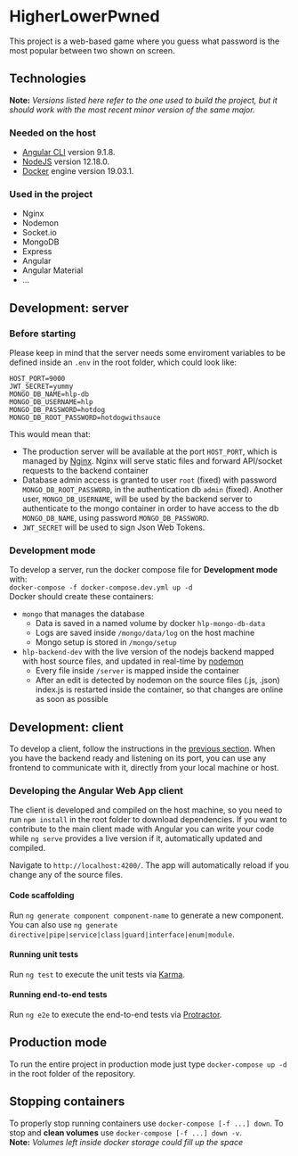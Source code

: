 # HigherLowerPwned

This project is a web-based game where you guess what password is the most popular between two shown on screen.

## Technologies
**Note:** _Versions listed here refer to the one used to build the project, but it should work with the most recent minor version of the same major._

### Needed on the host
- [Angular CLI](https://github.com/angular/angular-cli) version 9.1.8.
- [NodeJS](https://nodejs.org/) version 12.18.0.
- [Docker](https://www.docker.com/) engine version 19.03.1.

### Used in the project
- Nginx
- Nodemon
- Socket.io
- MongoDB
- Express
- Angular
- Angular Material
- ...

## Development: server

### Before starting

Please keep in mind that the server needs some enviroment variables to be defined inside an `.env` in the root folder, which could look like:  
```
HOST_PORT=9000
JWT_SECRET=yummy
MONGO_DB_NAME=hlp-db
MONGO_DB_USERNAME=hlp
MONGO_DB_PASSWORD=hotdog
MONGO_DB_ROOT_PASSWORD=hotdogwithsauce
```
This would mean that:
- The production server will be available at the port `HOST_PORT`, which is managed by [Nginx](https://www.nginx.com/). Nginx will serve static files and forward API/socket requests to the backend container
- Database admin access is granted to user `root` (fixed) with password `MONGO_DB_ROOT_PASSWORD`, in the authentication db `admin` (fixed). Another user, `MONGO_DB_USERNAME`, will be used by the backend server to authenticate to the mongo container in order to have access to the db `MONGO_DB_NAME`, using password `MONGO_DB_PASSWORD`.
- `JWT_SECRET` will be used to sign Json Web Tokens.

### Development mode

To develop a server, run the docker compose file for __Development mode__ with:  
`docker-compose -f docker-compose.dev.yml up -d`  
Docker should create these containers:
- `mongo` that manages the database
  - Data is saved in a named volume by docker `hlp-mongo-db-data`
  - Logs are saved inside `/mongo/data/log` on the host machine
  - Mongo setup is stored in `/mongo/setup`
- `hlp-backend-dev` with the live version of the nodejs backend mapped with host source files, and updated in real-time by [nodemon](https://www.npmjs.com/package/nodemon)
  - Every file inside `/server` is mapped inside the container
  - After an edit is detected by nodemon on the source files (.js, .json) index.js is restarted inside the container, so that changes are online as soon as possible

## Development: client

To develop a client, follow the instructions in the [previous section](#development-server). When you have the backend ready and listening on its port, you can use any frontend to communicate with it, directly from your local machine or host.

### Developing the Angular Web App client
The client is developed and compiled on the host machine, so you need to run `npm install` in the root folder to download dependencies.
If you want to contribute to the main client made with Angular you can write your code while `ng serve` provides a live version if it, automatically updated and compiled.

Navigate to `http://localhost:4200/`. The app will automatically reload if you change any of the source files.

#### Code scaffolding

Run `ng generate component component-name` to generate a new component. You can also use `ng generate directive|pipe|service|class|guard|interface|enum|module`.

#### Running unit tests

Run `ng test` to execute the unit tests via [Karma](https://karma-runner.github.io).

#### Running end-to-end tests

Run `ng e2e` to execute the end-to-end tests via [Protractor](http://www.protractortest.org/).

## Production mode

To run the entire project in production mode just type `docker-compose up -d` in the root folder of the repository.

## Stopping containers

To properly stop running containers use `docker-compose [-f ...] down`.
To stop and __clean volumes__ use `docker-compose [-f ...] down -v`.  
**Note:** _Volumes left inside docker storage could fill up the space_
